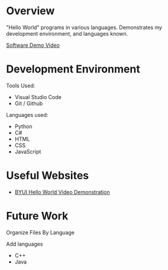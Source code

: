 # Overview

"Hello World" programs in various languages. Demonstrates my development environment, and languages known.

[Software Demo Video](https://youtu.be/PVLW7y8QVeU)

# Development Environment

Tools Used:
* Visual Studio Code
* Git / Github

Languages used:
* Python
* C#
* HTML
* CSS
* JavaScript

# Useful Websites

* [BYUI Hello World Video Demonstration](https://video.byui.edu/media/t/1_zyyx43ke)

# Future Work

Organize Files By Language

Add languages
* C++
* Java